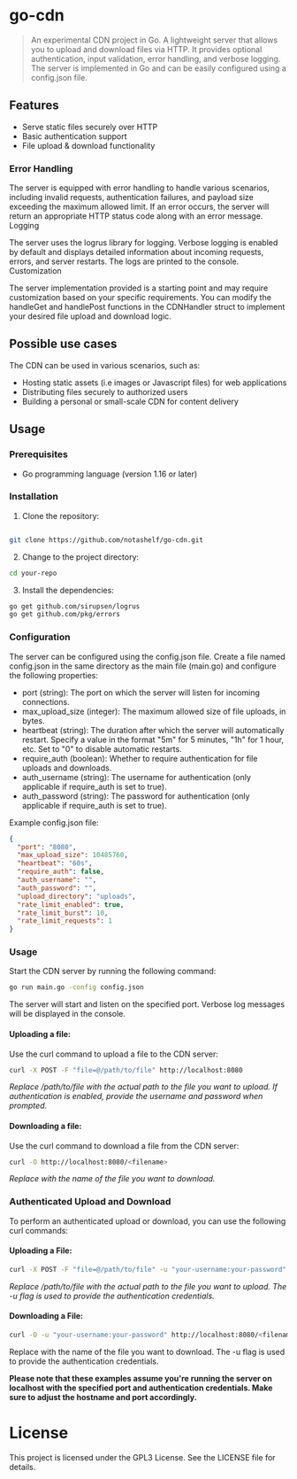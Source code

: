 # go-cdn

> An experimental CDN project in Go.
> A lightweight server that allows you to upload and download files via HTTP. It provides optional authentication, input validation, error handling, and verbose logging. The server is implemented in Go and can be easily configured using a config.json file.

## Features

- Serve static files securely over HTTP
- Basic authentication support
- File upload & download functionality

### Error Handling

The server is equipped with error handling to handle various scenarios, including invalid requests, authentication failures, and payload size exceeding the maximum allowed limit. If an error occurs, the server will return an appropriate HTTP status code along with an error message.
Logging

The server uses the logrus library for logging. Verbose logging is enabled by default and displays detailed information about incoming requests, errors, and server restarts. The logs are printed to the console.
Customization

The server implementation provided is a starting point and may require customization based on your specific requirements. You can modify the handleGet and handlePost functions in the CDNHandler struct to implement your desired file upload and download logic.

## Possible use cases

The CDN can be used in various scenarios, such as:

- Hosting static assets (i.e images or Javascript files) for web applications
- Distributing files securely to authorized users
- Building a personal or small-scale CDN for content delivery

## Usage

### Prerequisites

- Go programming language (version 1.16 or later)

### Installation

1. Clone the repository:

```bash

git clone https://github.com/notashelf/go-cdn.git
```

2. Change to the project directory:

```bash
cd your-repo
```

3. Install the dependencies:

```bash
go get github.com/sirupsen/logrus
go get github.com/pkg/errors
```

### Configuration

The server can be configured using the config.json file. Create a file named config.json in the same directory as the main file (main.go) and configure the following properties:

- port (string): The port on which the server will listen for incoming connections.
- max_upload_size (integer): The maximum allowed size of file uploads, in bytes.
- heartbeat (string): The duration after which the server will automatically restart. Specify a value in the format "5m" for 5 minutes, "1h" for 1 hour, etc. Set to "0" to disable automatic restarts.
- require_auth (boolean): Whether to require authentication for file uploads and downloads.
- auth_username (string): The username for authentication (only applicable if require_auth is set to true).
- auth_password (string): The password for authentication (only applicable if require_auth is set to true).

Example config.json file:

```json
{
  "port": "8080",
  "max_upload_size": 10485760,
  "heartbeat": "60s",
  "require_auth": false,
  "auth_username": "",
  "auth_password": "",
  "upload_directory": "uploads",
  "rate_limit_enabled": true,
  "rate_limit_burst": 10,
  "rate_limit_requests": 1
}
```

### Usage

Start the CDN server by running the following command:

```bash
go run main.go -config config.json
```

The server will start and listen on the specified port. Verbose log messages will be displayed in the console.

#### Uploading a file:

Use the curl command to upload a file to the CDN server:

```bash
curl -X POST -F "file=@/path/to/file" http://localhost:8080
```

_Replace /path/to/file with the actual path to the file you want to upload. If authentication is enabled, provide the username and password when prompted._

#### Downloading a file:

Use the curl command to download a file from the CDN server:

```bash
curl -O http://localhost:8080/<filename>
```

_Replace <filename> with the name of the file you want to download._

### Authenticated Upload and Download

To perform an authenticated upload or download, you can use the following curl commands:

#### Uploading a File:

```bash
curl -X POST -F "file=@/path/to/file" -u "your-username:your-password" http://localhost:8080
```

_Replace /path/to/file with the actual path to the file you want to upload. The -u flag is used to provide the authentication credentials._

#### Downloading a File:

```bash
curl -O -u "your-username:your-password" http://localhost:8080/<filename>
```

Replace <filename> with the name of the file you want to download. The -u flag is used to provide the authentication credentials.

**Please note that these examples assume you're running the server on localhost with the specified port and authentication credentials. Make sure to adjust the hostname and port accordingly.**

# License

This project is licensed under the GPL3 License. See the LICENSE file for details.
